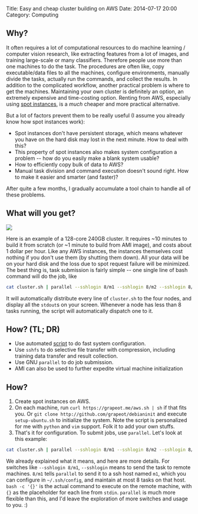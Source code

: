 Title: Easy and cheap cluster building on AWS
Date: 2014-07-17 20:00
Category: Computing

## Why?

It often requires a lot of computational resources to do machine learning / computer vision research, like extracting features from a lot of images, and training large-scale or many classifiers. 
Therefore people use more than one machines to do the task.
The procedures are often like, copy executable/data files to all the machines, configure environments, manually divide the tasks, actually run the commands, and collect the results.
In addition to the complicated workflow, another practical problem is where to get the machines.
Maintaining your own cluster is definitely an option, an extremely expensive and time-costing option.
Renting from AWS, especially using [spot instances](http://aws.amazon.com/ec2/purchasing-options/spot-instances/), is a *much* cheaper and more practical alternative.

But a lot of factors prevent them to be really useful (I assume you already know how spot instances work):

* Spot instances don't have persistent storage, which means whatever you have on the hard disk may lost in the next minute. How to deal with this?
* This property of spot instances also makes system configuration a problem -- how do you easily make a blank system usable?
* How to efficiently copy bulk of data to AWS?
* Manual task division and command execution doesn't sound right. How to make it easier and smarter (and faster)?

After quite a few months, I gradually accumulate a tool chain to handle all of these problems.

## What will you get?

<img style="max-width: 100%" src="/static/images/AWS_htop.png" />

Here is an example of a 128-core 240GB cluster.
It requires ~10 minutes to build it from scratch (or ~1 minute to build from AMI image), and costs about 1 dollar per hour.
Like any AWS instances, the instances themselves cost nothing if you don't use them (by shutting them down).
All your data will be on your hard disk and the loss due to spot request failure will be minimized.
The best thing is, task submission is fairly simple -- one single line of bash command will do the job, like

``` bash
cat cluster.sh | parallel --sshlogin 8/m1 --sshlogin 8/m2 --sshlogin 8/m3 --sshlogin 8/m4 bash -c '{}'
```

It will automatically distribute every line of `cluster.sh` to the four nodes, and display all the `stdout`s on your screen.
Whenever a node has less than 8 tasks running, the script will automatically dispatch one to it.

## How? (TL; DR)

* Use automated [script](https://github.com/grapeot/debianinit) to do fast system configuration.
* Use `sshfs` to do selective file transfer with compression, including training data transfer and result collection. 
* Use GNU `parallel` to do job submission.
* AMI can also be used to further expedite virtual machine initialization

## How?

1. Create spot instances on AWS.
2. On each machine, run `curl https://grapeot.me/aws.sh | sh` if that fits you. Or `git clone http://github.com/grapeot/debianinit` and execute `setup-ubuntu.sh` to initialize the system. Note the script is personalized for me with `python` and `vim` support. Folk it to add your own stuffs.
3. That's it for configuration. To submit jobs, use `parallel`. 
Let's look at this example:

``` bash
cat cluster.sh | parallel --sshlogin 8/m1 --sshlogin 8/m2 --sshlogin 8/m3 --sshlogin 8/m4 bash -c '{}'
```

We already explained what it means, and here are more details.
For switches like `--sshlogin 8/m1`, `--sshlogin` means to send the task to remote machines. 
`8/m1` tells `parallel` to send it to a ssh host named `m1`, which you can configure in `~/.ssh/config`, and maintain at most 8 tasks on that host.
`bash -c '{}'` is the actual command to execute on the remote machine, with `{}` as the placeholder for each line from `stdin`.
`parallel` is much more flexible than this, and I'd leave the exploration of more switches and usage to you. :)

